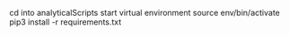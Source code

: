 cd into analyticalScripts
start virtual environment
source env/bin/activate
pip3 install -r requirements.txt
